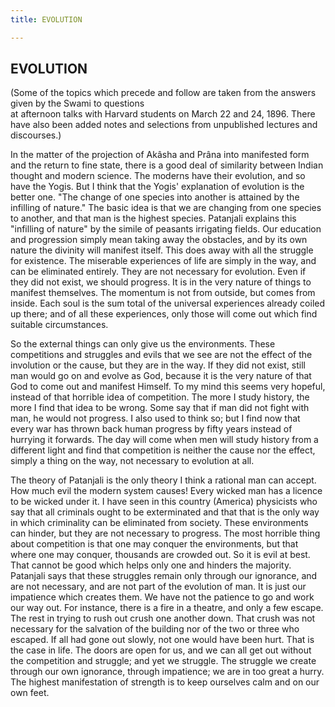 ```yaml
---
title: EVOLUTION

---
```





  

## EVOLUTION

(Some of the topics which precede and follow are taken from the answers
given by the Swami to questions  
 at afternoon talks with Harvard students on March 22 and 24, 1896.
There have also been added notes and selections from unpublished
lectures and discourses.)

In the matter of the projection of Akâsha and Prâna into manifested form
and the return to fine state, there is a good deal of similarity between
Indian thought and modern science. The moderns have their evolution, and
so have the Yogis. But I think that the Yogis' explanation of evolution
is the better one. "The change of one species into another is attained
by the infilling of nature." The basic idea is that we are changing from
one species to another, and that man is the highest species. Patanjali
explains this "infilling of nature" by the simile of peasants irrigating
fields. Our education and progression simply mean taking away the
obstacles, and by its own nature the divinity will manifest itself. This
does away with all the struggle for existence. The miserable experiences
of life are simply in the way, and can be eliminated entirely. They are
not necessary for evolution. Even if they did not exist, we should
progress. It is in the very nature of things to manifest themselves. The
momentum is not from outside, but comes from inside. Each soul is the
sum total of the universal experiences already coiled up there; and of
all these experiences, only those will come out which find suitable
circumstances.

So the external things can only give us the environments. These
competitions and struggles and evils that we see are not the effect of
the involution or the cause, but they are in the way. If they did not
exist, still man would go on and evolve as God, because it is the very
nature of that God to come out and manifest Himself. To my mind this
seems very hopeful, instead of that horrible idea of competition. The
more I study history, the more I find that idea to be wrong. Some say
that if man did not fight with man, he would not progress. I also used
to think so; but I find now that every war has thrown back human
progress by fifty years instead of hurrying it forwards. The day will
come when men will study history from a different light and find that
competition is neither the cause nor the effect, simply a thing on the
way, not necessary to evolution at all.

The theory of Patanjali is the only theory I think a rational man can
accept. How much evil the modern system causes! Every wicked man has a
licence to be wicked under it. I have seen in this country (America)
physicists who say that all criminals ought to be exterminated and that
that is the only way in which criminality can be eliminated from
society. These environments can hinder, but they are not necessary to
progress. The most horrible thing about competition is that one may
conquer the environments, but that where one may conquer, thousands are
crowded out. So it is evil at best. That cannot be good which helps only
one and hinders the majority. Patanjali says that these struggles remain
only through our ignorance, and are not necessary, and are not part of
the evolution of man. It is just our impatience which creates them. We
have not the patience to go and work our way out. For instance, there is
a fire in a theatre, and only a few escape. The rest in trying to rush
out crush one another down. That crush was not necessary for the
salvation of the building nor of the two or three who escaped. If all
had gone out slowly, not one would have been hurt. That is the case in
life. The doors are open for us, and we can all get out without the
competition and struggle; and yet we struggle. The struggle we create
through our own ignorance, through impatience; we are in too great a
hurry. The highest manifestation of strength is to keep ourselves calm
and on our own feet.


